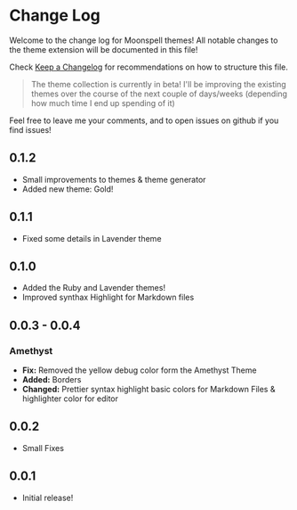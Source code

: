 # Change Log

Welcome to the change log for Moonspell themes!  All notable changes to the theme extension will be documented in this file!

Check [Keep a Changelog](http://keepachangelog.com/) for recommendations on how to structure this file.

> The theme collection is currently in beta!  I'll be improving the existing themes over the course of the next couple of days/weeks (depending how much time I end up spending of it)

Feel free to leave me your comments, and to open issues on github if you find issues!


## 0.1.2

- Small improvements to themes & theme generator
- Added new theme: Gold!

## 0.1.1

- Fixed some details in Lavender theme

## 0.1.0

- Added the Ruby and Lavender themes!
- Improved synthax Highlight for Markdown files

## 0.0.3 - 0.0.4

### Amethyst

- **Fix:** Removed the yellow debug color form the Amethyst Theme 
- **Added:** Borders
- **Changed:** Prettier syntax highlight basic colors for Markdown Files & highlighter color for editor

## 0.0.2

- Small Fixes

## 0.0.1

- Initial release!
